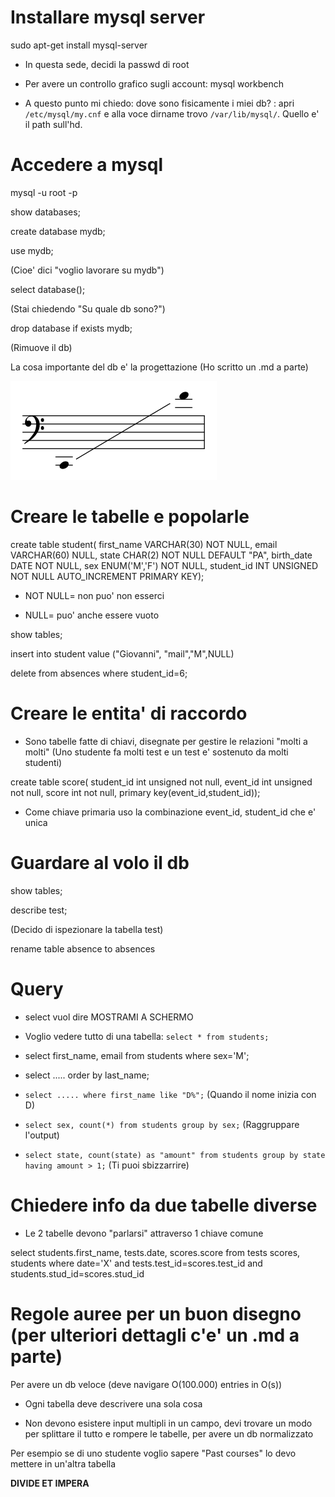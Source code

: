 # Installare mysql server
sudo apt-get install mysql-server

* In questa sede, decidi la passwd di root

* Per avere un controllo grafico sugli account: mysql workbench

* A questo punto mi chiedo: dove sono fisicamente i miei db? : apri `/etc/mysql/my.cnf` e alla voce dirname trovo `/var/lib/mysql/`. Quello e' il path sull'hd.

# Accedere a mysql 
mysql -u root -p

show databases;

create database mydb;

use mydb;

(Cioe' dici "voglio lavorare su mydb")

select database();

(Stai chiedendo "Su quale db sono?")

drop database if exists mydb;

(Rimuove il db)

La cosa importante del db e' la progettazione (Ho scritto un .md a parte)

![alt tag](https://raw.githubusercontent.com/GiuseppeFasanella/Git_commands/master/images/basso.png)

# Creare le tabelle e popolarle

create table student(
first_name VARCHAR(30) NOT NULL,
email VARCHAR(60) NULL,
state CHAR(2) NOT NULL DEFAULT "PA",
birth_date DATE NOT NULL,
sex ENUM('M','F') NOT NULL,
student_id INT UNSIGNED NOT NULL AUTO_INCREMENT PRIMARY KEY);

* NOT NULL= non puo' non esserci

* NULL= puo' anche essere vuoto

show tables;

insert into student value
("Giovanni", "mail","M",NULL)

delete from absences
where student_id=6;

# Creare le entita' di raccordo

* Sono tabelle fatte di chiavi, disegnate per gestire le relazioni "molti a molti" (Uno studente fa molti test e un test e' sostenuto da molti studenti)

create table score(
student_id int unsigned not null,
event_id int unsigned not null,
score int not null,
primary key(event_id,student_id));

* Come chiave primaria uso la combinazione event_id, student_id che e' unica

# Guardare al volo il db
show tables;

describe test;

(Decido di ispezionare la tabella test)

rename table absence to absences

# Query

* select vuol dire MOSTRAMI A SCHERMO

* Voglio vedere tutto di una tabella: `select * from students;`

* select first_name, email from students where sex='M';

* select ..... order by last_name;

* `select ..... where first_name like "D%";` (Quando il nome inizia con D)

* `select sex, count(*) from students group by sex;` (Raggruppare l'output)

* `select state, count(state) as "amount" from students group by state having amount > 1;` (Ti puoi sbizzarrire)

# Chiedere info da due tabelle diverse 

* Le 2 tabelle devono "parlarsi" attraverso 1 chiave comune

select students.first_name, tests.date, scores.score from tests scores, students where date='X' and tests.test_id=scores.test_id and students.stud_id=scores.stud_id

# Regole auree per un buon disegno (per ulteriori dettagli c'e' un .md a parte)

Per avere un db veloce (deve navigare O(100.000) entries in O(s))

* Ogni tabella deve descrivere una sola cosa

* Non devono esistere input multipli in un campo, devi trovare un modo per splittare il tutto e rompere le tabelle, per avere un db normalizzato

Per esempio se di uno studente voglio sapere "Past courses" lo devo mettere in un'altra tabella

**DIVIDE ET IMPERA**

 

